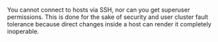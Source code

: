 You cannot connect to hosts via SSH, nor can you get superuser permissions. This is done for the sake of security and user cluster fault tolerance because direct changes inside a host can render it completely inoperable.